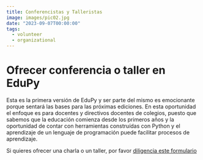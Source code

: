 ```yaml
---
title: Conferencistas y Talleristas
image: images/pic02.jpg
date: "2023-09-07T00:00:00"
tags:
  - volunteer
  - organizational
---
```


# Ofrecer conferencia o taller en EduPy

Esta es la primera versión de EduPy y ser parte del mismo es emocionante porque sentará las bases para las próximas ediciones.  En esta oportunidad el enfoque es para docentes y directivos docentes de colegios, puesto que sabemos que la educación comienza desde los primeros años y la oportunidad de contar con herramientas construídas con Python y el aprendizaje de un lenguaje de programación puede facilitar procesos de aprendizaje.

Si quieres ofrecer una charla o un taller, por favor [diligencia este formulario](https://bit.ly/ConferencistaEdupyOctubre2023)
